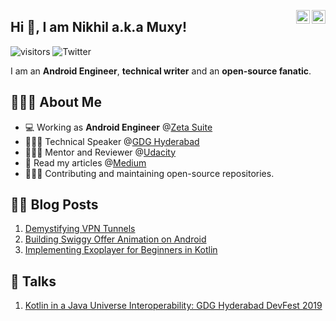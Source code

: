 <a href="https://www.linkedin.com/in/nikhilbansal97" target="_blank" rel="nofollow"><img align="right" alt="Nikhil's Linkdein" width="22px" src="https://cdn.jsdelivr.net/npm/simple-icons@v3/icons/linkedin.svg" /></a>
<a href="https://twitter.com/nikhilbansal97" target="_blank" rel="nofollow"><img align="right" alt="Nikhil's Twitter" width="22px" src="https://cdn.jsdelivr.net/npm/simple-icons@v3/icons/twitter.svg" /></a>

## Hi 👋, I am Nikhil a.k.a Muxy!
![visitors](https://visitor-badge.glitch.me/badge?page_id=nikhilbansal97.nikhilbansal97)
![Twitter](https://img.shields.io/twitter/follow/nikhilbansal97?style=social)


I am an **Android Engineer**, **technical writer** and an **open-source fanatic**.

## 👨🏻‍💻 About Me
* 💻 Working as **Android Engineer** @[Zeta Suite](https://www.zeta.tech/in)
* 👨🏻‍🎓 Technical Speaker @[GDG Hyderabad](https://twitter.com/nikhilbansal97/status/1182370192061419520)
* 👨🏻‍💻 Mentor and Reviewer @[Udacity](https://www.udacity.com/)
* 📝 Read my articles @[Medium](https://medium.com/@nikhil97.nb)
* 👨🏻‍✈️ Contributing and maintaining open-source repositories.

## ✍🏻 Blog Posts
1. [Demystifying VPN Tunnels](https://medium.com/@nikhil97.nb/demystifying-vpn-tunnels-d3fe694de721)
2. [Building Swiggy Offer Animation on Android](https://medium.com/mindorks/building-swiggy-offer-animation-on-android-e3247c6f0a28)
3. [Implementing Exoplayer for Beginners in Kotlin](https://medium.com/mindorks/implementing-exoplayer-for-beginners-in-kotlin-c534706bce4b)

## 📢 Talks
1. [Kotlin in a Java Universe Interoperability: GDG Hyderabad DevFest 2019](https://twitter.com/nikhilbansal97/status/1182370192061419520)
